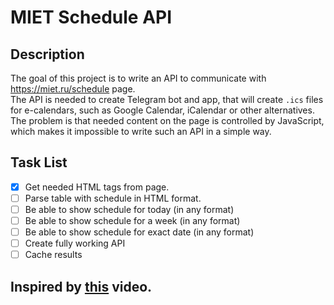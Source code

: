# MIET Schedule API

## Description
The goal of this project is to write an API to communicate with https://miet.ru/schedule page. \
The API is needed to create Telegram bot and app, that will create ```.ics``` files for e-calendars, such as Google Calendar, iCalendar or other alternatives. \
The problem is that needed content on the page is controlled by JavaScript, which makes it impossible to write such an API in a simple way.

## Task List
- [x] Get needed HTML tags from page.
- [ ] Parse table with schedule in HTML format.
- [ ] Be able to show schedule for today (in any format)
- [ ] Be able to show schedule for a week (in any format)
- [ ] Be able to show schedule for exact date (in any format)
- [ ] Create fully working API
- [ ] Cache results

## Inspired by [this](https://youtu.be/h5WPYGicHrQ) video.